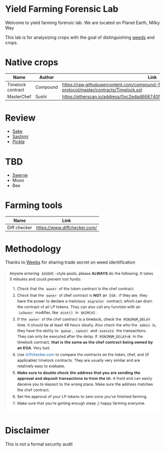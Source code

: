 # Yield Farming Forensic Lab

Welcome to yield farming forensic lab. We are located on Planet Earth, Milky Way

This lab is for analysizing crops with the goal of distinguishing [weeds](https://www.youtube.com/watch?v=DDz4ftjllCs) and crops. 

# Native crops

| Name                | Author   | Link                                                                                               |
| ------------------- | -------- | -------------------------------------------------------------------------------------------------- | 
| Timelock contract   | Compound | https://raw.githubusercontent.com/compound-finance/compound-protocol/master/contracts/Timelock.sol |
| MasterChef          | Sushi    | https://etherscan.io/address/0xc2edad668740f1aa35e4d8f227fb8e17dca888cd#code                       |

# Review

- [Sake](Sake.md)
- [Sashimi](Sashimi.md)
- [Pickle](Pickle.md)

# TBD

- [Swerve](https://swerve.fi/)
- Moon
- Bee

# Farming tools

| Name         | Link                         | 
| ------------ | ---------------------------- | 
| Diff checker | https://www.diffchecker.com/ |

# Methodology

Thanks to [Weebs](https://twitter.com/Weeb_Mcgee/status/1304197352073375746) for sharing trade secret on weed identification

![alt text](weeb.png "Methodology")

# Disclaimer

This is not a formal security audit